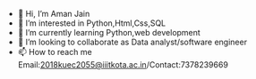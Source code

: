 - 👋 Hi, I’m Aman Jain
- 👀 I’m interested in Python,Html,Css,SQL
- 🌱 I’m currently learning Python,web development
- 💞️ I’m looking to collaborate as Data analyst/software engineer
- 📫 How to reach me Email:2018kuec2055@iiitkota.ac.in/Contact:7378239669

<!---
amanman15/amanman15 is a ✨ special ✨ repository because its `README.md` (this file) appears on your GitHub profile.
You can click the Preview link to take a look at your changes.
--->
